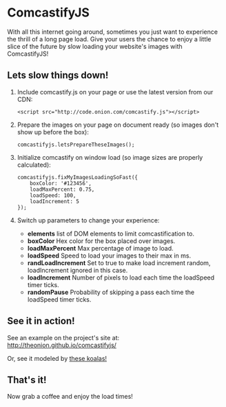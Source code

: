 # ComcastifyJS
With all this internet going around, sometimes you just want to experience the thrill of a long page load. Give your users the chance to enjoy a little slice of the future by slow loading your website's images with ComcastifyJS!

## Lets slow things down!
1. Include comcastify.js on your page or use the latest version from our CDN:

      ```<script src="http://code.onion.com/comcastify.js"></script>```

2. Prepare the images on your page on document ready (so images don't show up before the box):

    ```
    comcastifyjs.letsPrepareTheseImages();
    ```

3. Initialize comcastify on window load (so image sizes are properly calculated):

    ```
    comcastifyjs.fixMyImagesLoadingSoFast({
        boxColor: '#123456',
        loadMaxPercent: 0.75,
        loadSpeed: 100,
        loadIncrement: 5
    });
    ```
4. Switch up parameters to change your experience:
    * **elements** list of DOM elements to limit comcastification to.
    * **boxColor** Hex color for the box placed over images.
    * **loadMaxPercent** Max percentage of image to load.
    * **loadSpeed** Speed to load your images to their max in ms.
    * **randLoadIncrement** Set to true to make load increment random, loadIncrement ignored in this case.
    * **loadIncrement** Number of pixels to load each time the loadSpeed timer ticks.
    * **randomPause** Probability of skipping a pass each time the loadSpeed timer ticks.

## See it in action!
See an example on the project's site at: http://theonion.github.io/comcastifyjs/

Or, see it modeled by [these koalas!](http://www.clickhole.com/article/these-koalas-are-refusing-load-support-net-neutral-967)

## That's it!
Now grab a coffee and enjoy the load times!
